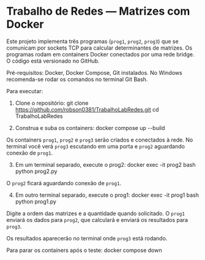 # Trabalho de Redes — Matrizes com Docker

Este projeto implementa três programas (`prog1`, `prog2`, `prog3`) que se comunicam por sockets TCP para calcular determinantes de matrizes. Os programas rodam em containers Docker conectados por uma rede bridge. O código está versionado no GitHub.

Pré-requisitos: Docker, Docker Compose, Git instalados. No Windows recomenda-se rodar os comandos no terminal Git Bash.

Para executar:

1. Clone o repositório:
git clone https://github.com/robson0381/TrabalhoLabRedes.git
cd TrabalhoLabRedes

2. Construa e suba os containers:
docker compose up --build

Os containers `prog1`, `prog2` e `prog3` serão criados e conectados à rede. No terminal você verá `prog3` escutando em uma porta e `prog2` aguardando conexão de `prog1`.

3. Em um terminal separado, execute o prog2:
docker exec -it prog2 bash
python prog2.py

O `prog2` ficará aguardando conexão de `prog1`.

4. Em outro terminal separado, execute o prog1:
docker exec -it prog1 bash
python prog1.py

Digite a ordem das matrizes e a quantidade quando solicitado. O `prog1` enviará os dados para `prog2`, que calculará e enviará os resultados para `prog3`.

Os resultados aparecerão no terminal onde `prog3` está rodando.

Para parar os containers após o teste:
docker compose down
